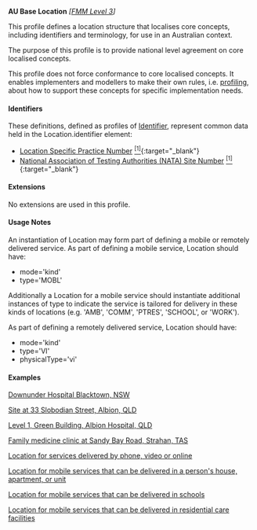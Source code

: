 **AU Base Location** *[[FMM Level 3](guidance.html)]*

This profile defines a location structure that localises core concepts, including identifiers and terminology, for use in an Australian context.

The purpose of this profile is to provide national level agreement on core localised concepts. 

This profile does not force conformance to core localised concepts. It enables implementers and modellers to make their own rules, i.e. [profiling](http://hl7.org/fhir/profiling.html), about how to support these concepts for specific implementation needs.


#### Identifiers
These definitions, defined as profiles of [Identifier](http://hl7.org/fhir/R4/datatypes.html#Identifier), represent common data held in the Location.identifier element:
* [Location Specific Practice Number](StructureDefinition-au-locationspecificpracticenumber.html) [<sup>[1]</sup>](http://ns.electronichealth.net.au/id/location-specific-practice-number/index.html){:target="_blank"}
* [National Association of Testing Authorities (NATA) Site Number](StructureDefinition-au-natasitenumber.html) [<sup>[1]</sup>](http://hl7.org.au/id/nata-site/index.html){:target="_blank"}


#### Extensions
No extensions are used in this profile.


#### Usage Notes
An instantiation of Location may form part of defining a mobile or remotely delivered service. As part of defining a mobile service, Location should have:
* mode='kind'
* type='MOBL'

Additionally a Location for a mobile service should instantiate additional instances of type to indicate the service is tailored for delivery in these kinds of locations (e.g. 'AMB', 'COMM', 'PTRES', 'SCHOOL', or 'WORK').

As part of defining a remotely delivered service, Location should have:
* mode='kind'
* type='VI'
* physicalType='vi'


#### Examples

[Downunder Hospital Blacktown, NSW](Location-example0.html)

[Site at 33 Slobodian Street, Albion, QLD](Location-example1.html)

[Level 1, Green Building, Albion Hospital, QLD](Location-example2.html)

[Family medicine clinic at Sandy Bay Road, Strahan, TAS](Location-example3.html)

[Location for services delivered by phone, video or online](Location-example4.html)

[Location for mobile services that can be delivered in a person's house, apartment, or unit](Location-example5.html)

[Location for mobile services that can be delivered in schools](Location-example6.html)

[Location for mobile services that can be delivered in residential care facilities](Location-example7.html)
